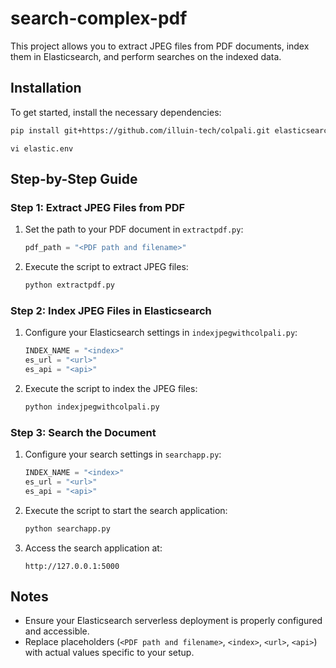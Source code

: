 # search-complex-pdf

This project allows you to extract JPEG files from PDF documents, index them in Elasticsearch, and perform searches on the indexed data.

## Installation

To get started, install the necessary dependencies:

```bash
pip install git+https://github.com/illuin-tech/colpali.git elasticsearch
```

```Edit the elastic.env file
vi elastic.env
```

## Step-by-Step Guide

### Step 1: Extract JPEG Files from PDF

1. Set the path to your PDF document in `extractpdf.py`:

    ```python
    pdf_path = "<PDF path and filename>"
    ```

2. Execute the script to extract JPEG files:

    ```bash
    python extractpdf.py
    ```

### Step 2: Index JPEG Files in Elasticsearch

1. Configure your Elasticsearch settings in `indexjpegwithcolpali.py`:

    ```python
    INDEX_NAME = "<index>"
    es_url = "<url>"
    es_api = "<api>"
    ```

2. Execute the script to index the JPEG files:

    ```bash
    python indexjpegwithcolpali.py
    ```

### Step 3: Search the Document

1. Configure your search settings in `searchapp.py`:

    ```python
    INDEX_NAME = "<index>"
    es_url = "<url>"
    es_api = "<api>"
    ```

2. Execute the script to start the search application:

    ```bash
    python searchapp.py
    ```

3. Access the search application at:

    ```
    http://127.0.0.1:5000
    ```

## Notes

- Ensure your Elasticsearch serverless deployment is properly configured and accessible.
- Replace placeholders (`<PDF path and filename>`, `<index>`, `<url>`, `<api>`) with actual values specific to your setup.
